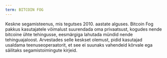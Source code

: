 ```yaml
---
term: BITCOIN FOG
---
```


Keskne segamisteenus, mis tegutses 2010. aastate alguses. Bitcoin Fog pakkus kasutajatele võimalust suurendada oma privaatsust, kogudes nende bitcoine ühte tehingusse, eesmärgiga lahutada mündid nende tehinguajaloost. Arvestades selle keskset olemust, pidid kasutajad usaldama teenuseoperaatorit, et see ei suunaks vahendeid kõrvale ega säilitaks segamistoimingute kirjeid.